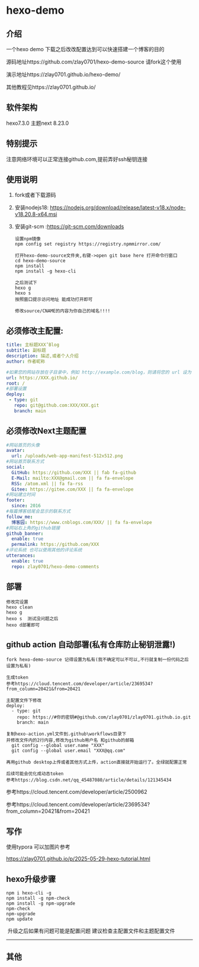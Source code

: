 # hexo-demo

## 介绍
一个hexo demo 下载之后改改配置达到可以快速搭建一个博客的目的

源码地址https://github.com/zlay0701/hexo-demo-source  请fork这个使用

演示地址https://zlay0701.github.io/hexo-demo/

其他教程见https://zlay0701.github.io/


## 软件架构
hexo7.3.0 主题next 8.23.0

## 特别提示

注意网络环境可以正常连接github.com,提前弄好ssh秘钥连接

## 使用说明

1. fork或者下载源码

2. 安装nodejs18: https://nodejs.org/download/release/latest-v18.x/node-v18.20.8-x64.msi

3. 安装git-scm :https://git-scm.com/downloads

   ```
   设置npm镜像
   npm config set registry https://registry.npmmirror.com/
   
   打开hexo-demo-source文件夹,右键->open git base here 打开命令行窗口
   cd hexo-demo-source
   npm install
   npm install -g hexo-cli
   
   之后测试下
   hexo g
   hexo s
   按照窗口提示访问地址 能成功打开即可
   
   修改source/CNAME的内容为你自己的域名!!!!
   
   ```

## 必须修改主配置:

```yaml
title: 主标题XXX’Blog
subtitle: 副标题
description: 描述,或者个人介绍
author: 作者昵称

#如果您的网站存放在子目录中，例如 http://example.com/blog，则请将您的 url 设为 http://example.com/blog 并把 root 设为 /blog/
url: https://XXX.github.io/
root: /
#部署设置 
deploy:
 - type: git
   repo: git@github.com:XXX/XXX.git
   branch: main
```

## 必须修改Next主题配置

```yaml
#网站首页的头像
avatar:
  url: /uploads/web-app-manifest-512x512.png
#网站首页联系方式
social:
  GitHub: https://github.com/XXX || fab fa-github
  E-Mail: mailto:XXX@gmail.com || fa fa-envelope
  RSS: /atom.xml || fa fa-rss
  Gitee: https://gitee.com/XXX || fa fa-envelope
#网站建立时间
footer:
  since: 2016
#每篇博客结尾会显示的联系方式
follow_me:
  博客园: https://www.cnblogs.com/XXX/ || fa fa-envelope
#网站右上角的github链接
github_banner:
  enable: true
  permalink: https://github.com/XXX 
#评论系统 也可以使用其他的评论系统
utterances:
  enable: true
  repo: zlay0701/hexo-demo-comments
```

## 部署

```
修改完设置
hexo clean
hexo g
hexo s  测试没问题之后
hexo d部署即可
```

## github action 自动部署(私有仓库防止秘钥泄露!)

```
fork hexo-demo-source 记得设置为私有(我不确定可以不可以,不行就复制一份代码之后设置为私有)

生成token
参考https://cloud.tencent.com/developer/article/2369534?from_column=20421&from=20421

主配置文件下修改
deploy: 
  - type: git
    repo: https://#你的密钥#@github.com/zlay0701/zlay0701.github.io.git
    branch: main
    
复制hexo-action.yml文件到.github\workflows目录下
并修改文件内的2行内容,修改为github用户名 和github的邮箱
  git config --global user.name "XXX"
  git config --global user.email "XXX@qq.com"

再用github desktop上传或者其他方式上传，action直接就开始运行了。全绿就配置正常

后续可能会优化成动态token
参考https://blog.csdn.net/qq_45487080/article/details/121345434
```

参考https://cloud.tencent.com/developer/article/2500962

参考https://cloud.tencent.com/developer/article/2369534?from_column=20421&from=20421

## 写作

使用typora 可以加图片参考

https://zlay0701.github.io/p/2025-05-29-hexo-tutorial.html

## hexo升级步骤

```
npm i hexo-cli -g
npm install -g npm-check
npm install -g npm-upgrade
npm-check
npm-upgrade
npm update
```

​	升级之后如果有问题可能是配置问题 建议检查主配置文件和主题配置文件

------




## 其他
